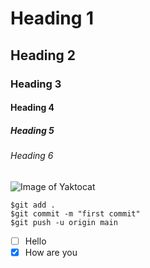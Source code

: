 # Heading 1
## Heading 2
### Heading 3
#### Heading 4
##### Heading 5
###### Heading 6

![Image of Yaktocat](https://octodex.github.com/images/yaktocat.png)

```
$git add .
$git commit -m "first commit"
$git push -u origin main
```

- [ ] Hello
- [x] How are you

